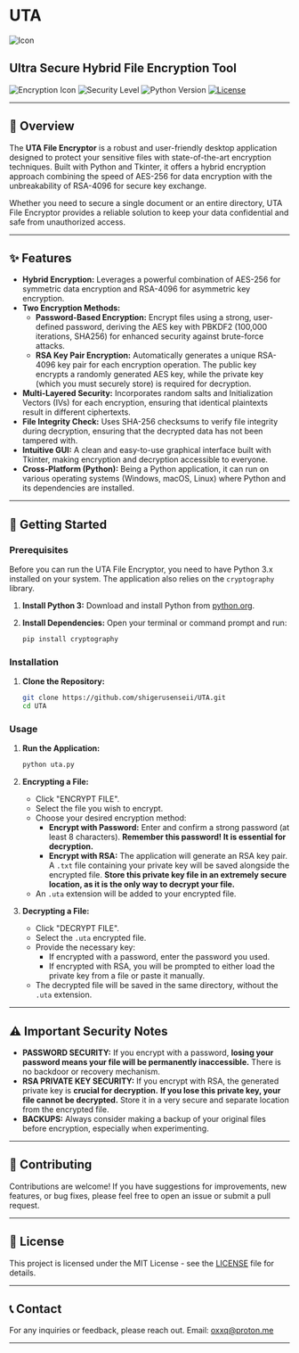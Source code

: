 # UTA
![Icon](https://i.hizliresim.com/reh1los.png)
## Ultra Secure Hybrid File Encryption Tool

![Encryption Icon](https://img.shields.io/badge/Encryption-AES256%20%2B%20RSA4096-blueviolet?style=for-the-badge&logo=keys)
![Security Level](https://img.shields.io/badge/Security-Multi--Layered-green?style=for-the-badge&logo=shield)
![Python Version](https://img.shields.io/badge/Python-3.x-blue?style=for-the-badge&logo=python)
[![License](https://img.shields.io/badge/License-MIT-lightgrey.svg?style=for-the-badge)](LICENSE)

---

## 🌟 Overview

The **UTA File Encryptor** is a robust and user-friendly desktop application designed to protect your sensitive files with state-of-the-art encryption techniques. Built with Python and Tkinter, it offers a hybrid encryption approach combining the speed of AES-256 for data encryption with the unbreakability of RSA-4096 for secure key exchange.

Whether you need to secure a single document or an entire directory, UTA File Encryptor provides a reliable solution to keep your data confidential and safe from unauthorized access.

---

## ✨ Features

* **Hybrid Encryption:** Leverages a powerful combination of AES-256 for symmetric data encryption and RSA-4096 for asymmetric key encryption.
* **Two Encryption Methods:**
    * **Password-Based Encryption:** Encrypt files using a strong, user-defined password, deriving the AES key with PBKDF2 (100,000 iterations, SHA256) for enhanced security against brute-force attacks.
    * **RSA Key Pair Encryption:** Automatically generates a unique RSA-4096 key pair for each encryption operation. The public key encrypts a randomly generated AES key, while the private key (which you must securely store) is required for decryption.
* **Multi-Layered Security:** Incorporates random salts and Initialization Vectors (IVs) for each encryption, ensuring that identical plaintexts result in different ciphertexts.
* **File Integrity Check:** Uses SHA-256 checksums to verify file integrity during decryption, ensuring that the decrypted data has not been tampered with.
* **Intuitive GUI:** A clean and easy-to-use graphical interface built with Tkinter, making encryption and decryption accessible to everyone.
* **Cross-Platform (Python):** Being a Python application, it can run on various operating systems (Windows, macOS, Linux) where Python and its dependencies are installed.

---

## 🚀 Getting Started

### Prerequisites

Before you can run the UTA File Encryptor, you need to have Python 3.x installed on your system.
The application also relies on the `cryptography` library.

1.  **Install Python 3:**
    Download and install Python from [python.org](https://www.python.org/downloads/).

2.  **Install Dependencies:**
    Open your terminal or command prompt and run:
    ```bash
    pip install cryptography
    ```

### Installation

1.  **Clone the Repository:**
    ```bash
    git clone https://github.com/shigerusenseii/UTA.git
    cd UTA
    ```

### Usage

1.  **Run the Application:**
    ```bash
    python uta.py
    ```

2.  **Encrypting a File:**
    * Click "ENCRYPT FILE".
    * Select the file you wish to encrypt.
    * Choose your desired encryption method:
        * **Encrypt with Password:** Enter and confirm a strong password (at least 8 characters). **Remember this password! It is essential for decryption.**
        * **Encrypt with RSA:** The application will generate an RSA key pair. A `.txt` file containing your private key will be saved alongside the encrypted file. **Store this private key file in an extremely secure location, as it is the only way to decrypt your file.**
    * An `.uta` extension will be added to your encrypted file.

3.  **Decrypting a File:**
    * Click "DECRYPT FILE".
    * Select the `.uta` encrypted file.
    * Provide the necessary key:
        * If encrypted with a password, enter the password you used.
        * If encrypted with RSA, you will be prompted to either load the private key from a file or paste it manually.
    * The decrypted file will be saved in the same directory, without the `.uta` extension.

---

## ⚠️ Important Security Notes

* **PASSWORD SECURITY:** If you encrypt with a password, **losing your password means your file will be permanently inaccessible.** There is no backdoor or recovery mechanism.
* **RSA PRIVATE KEY SECURITY:** If you encrypt with RSA, the generated private key is **crucial for decryption.** **If you lose this private key, your file cannot be decrypted.** Store it in a very secure and separate location from the encrypted file.
* **BACKUPS:** Always consider making a backup of your original files before encryption, especially when experimenting.

---

## 🤝 Contributing

Contributions are welcome! If you have suggestions for improvements, new features, or bug fixes, please feel free to open an issue or submit a pull request.

---

## 📄 License

This project is licensed under the MIT License - see the [LICENSE](LICENSE) file for details.

---

## 📞 Contact

For any inquiries or feedback, please reach out.
Email: oxxq@proton.me

---
